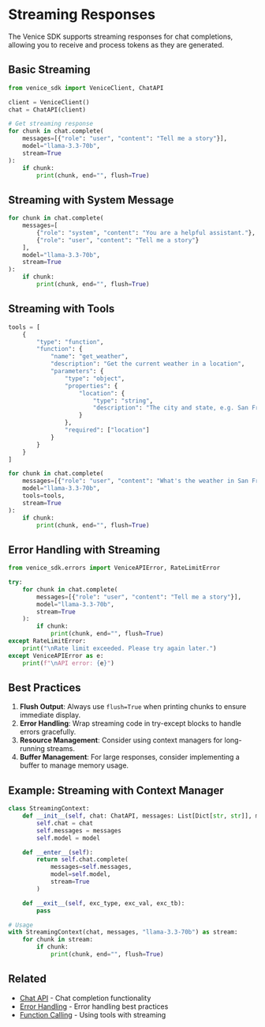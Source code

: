 # Streaming Responses

The Venice SDK supports streaming responses for chat completions, allowing you to receive and process tokens as they are generated.

## Basic Streaming

```python
from venice_sdk import VeniceClient, ChatAPI

client = VeniceClient()
chat = ChatAPI(client)

# Get streaming response
for chunk in chat.complete(
    messages=[{"role": "user", "content": "Tell me a story"}],
    model="llama-3.3-70b",
    stream=True
):
    if chunk:
        print(chunk, end="", flush=True)
```

## Streaming with System Message

```python
for chunk in chat.complete(
    messages=[
        {"role": "system", "content": "You are a helpful assistant."},
        {"role": "user", "content": "Tell me a story"}
    ],
    model="llama-3.3-70b",
    stream=True
):
    if chunk:
        print(chunk, end="", flush=True)
```

## Streaming with Tools

```python
tools = [
    {
        "type": "function",
        "function": {
            "name": "get_weather",
            "description": "Get the current weather in a location",
            "parameters": {
                "type": "object",
                "properties": {
                    "location": {
                        "type": "string",
                        "description": "The city and state, e.g. San Francisco, CA"
                    }
                },
                "required": ["location"]
            }
        }
    }
]

for chunk in chat.complete(
    messages=[{"role": "user", "content": "What's the weather in San Francisco?"}],
    model="llama-3.3-70b",
    tools=tools,
    stream=True
):
    if chunk:
        print(chunk, end="", flush=True)
```

## Error Handling with Streaming

```python
from venice_sdk.errors import VeniceAPIError, RateLimitError

try:
    for chunk in chat.complete(
        messages=[{"role": "user", "content": "Tell me a story"}],
        model="llama-3.3-70b",
        stream=True
    ):
        if chunk:
            print(chunk, end="", flush=True)
except RateLimitError:
    print("\nRate limit exceeded. Please try again later.")
except VeniceAPIError as e:
    print(f"\nAPI error: {e}")
```

## Best Practices

1. **Flush Output**: Always use `flush=True` when printing chunks to ensure immediate display.
2. **Error Handling**: Wrap streaming code in try-except blocks to handle errors gracefully.
3. **Resource Management**: Consider using context managers for long-running streams.
4. **Buffer Management**: For large responses, consider implementing a buffer to manage memory usage.

## Example: Streaming with Context Manager

```python
class StreamingContext:
    def __init__(self, chat: ChatAPI, messages: List[Dict[str, str]], model: str):
        self.chat = chat
        self.messages = messages
        self.model = model

    def __enter__(self):
        return self.chat.complete(
            messages=self.messages,
            model=self.model,
            stream=True
        )

    def __exit__(self, exc_type, exc_val, exc_tb):
        pass

# Usage
with StreamingContext(chat, messages, "llama-3.3-70b") as stream:
    for chunk in stream:
        if chunk:
            print(chunk, end="", flush=True)
```

## Related

- [Chat API](../api/chat.md) - Chat completion functionality
- [Error Handling](../advanced/error_handling.md) - Error handling best practices
- [Function Calling](../advanced/function_calling.md) - Using tools with streaming 
